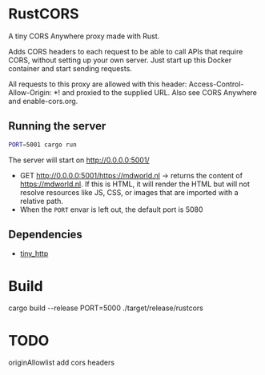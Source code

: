 # RustCORS

A tiny CORS Anywhere proxy made with Rust.

Adds CORS headers to each request to be able to call APIs that require CORS, without setting up your own server. Just start up this Docker container and start sending requests.

All requests to this proxy are allowed with this header: Access-Control-Allow-Origin: \*! and proxied to the supplied URL. Also see CORS Anywhere and enable-cors.org.

## Running the server

```sh
PORT=5001 cargo run
```

The server will start on http://0.0.0.0:5001/

- GET http://0.0.0.0:5001/https://mdworld.nl → returns the content of https://mdworld.nl. If this is HTML, it will render the HTML but will not resolve resources like JS, CSS, or images that are imported with a relative path.
- When the `PORT` envar is left out, the default port is 5080

## Dependencies

- [tiny_http](https://crates.io/crates/tiny_http)

# Build

cargo build --release
PORT=5000 ./target/release/rustcors

# TODO

originAllowlist
add cors headers

